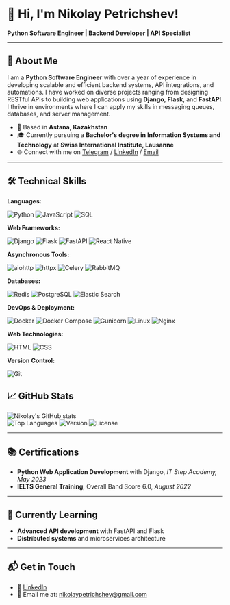 # 👋 Hi, I'm Nikolay Petrichshev!  
**Python Software Engineer | Backend Developer | API Specialist**

---

## 🚀 About Me

I am a **Python Software Engineer** with over a year of experience in developing scalable and efficient backend systems, API integrations, and automations. I have worked on diverse projects ranging from designing RESTful APIs to building web applications using **Django**, **Flask**, and **FastAPI**. I thrive in environments where I can apply my skills in messaging queues, databases, and server management.

- 📍 Based in **Astana, Kazakhstan**
- 🎓 Currently pursuing a **Bachelor's degree in Information Systems and Technology** at **Swiss International Institute, Lausanne**
- 🌐 Connect with me on [Telegram](https://t.me/NikolayPetrichshev) / [LinkedIn](https://www.linkedin.com/in/nikolay-petrichshev/) / [Email](nikolaypetrichshev@gmail.com)
  
---


## 🛠️ Technical Skills

**Languages:**


![Python](https://img.shields.io/badge/Python-3776AB?style=for-the-badge&logo=python&logoColor=white)
![JavaScript](https://img.shields.io/badge/JavaScript-F7DF1E?style=for-the-badge&logo=javascript&logoColor=black)
![SQL](https://img.shields.io/badge/SQL-003B57?style=for-the-badge&logo=sql&logoColor=white)

**Web Frameworks:**


![Django](https://img.shields.io/badge/Django-092E20?style=for-the-badge&logo=django&logoColor=white)
![Flask](https://img.shields.io/badge/Flask-000000?style=for-the-badge&logo=flask&logoColor=white)
![FastAPI](https://img.shields.io/badge/FastAPI-009688?style=for-the-badge&logo=fastapi&logoColor=white)
![React Native](https://img.shields.io/badge/React%20Native-20232A?style=for-the-badge&logo=react&logoColor=61DAFB)

**Asynchronous Tools:**


![aiohttp](https://img.shields.io/badge/Aiohttp-003F7F?style=for-the-badge&logo=aiohttp&logoColor=white)
![httpx](https://img.shields.io/badge/HTTPX-009688?style=for-the-badge&logo=httpx&logoColor=white)
![Celery](https://img.shields.io/badge/Celery-37814A?style=for-the-badge&logo=celery&logoColor=white)
![RabbitMQ](https://img.shields.io/badge/RabbitMQ-FF6600?style=for-the-badge&logo=rabbitmq&logoColor=white)

**Databases:**


![Redis](https://img.shields.io/badge/Redis-DC382D?style=for-the-badge&logo=redis&logoColor=white)
![PostgreSQL](https://img.shields.io/badge/PostgreSQL-336791?style=for-the-badge&logo=postgresql&logoColor=white)
![Elastic Search](https://img.shields.io/badge/Elasticsearch-005571?style=for-the-badge&logo=elasticsearch&logoColor=white)

**DevOps & Deployment:**


![Docker](https://img.shields.io/badge/Docker-2496ED?style=for-the-badge&logo=docker&logoColor=white)
![Docker Compose](https://img.shields.io/badge/Docker%20Compose-2496ED?style=for-the-badge&logo=docker&logoColor=white)
![Gunicorn](https://img.shields.io/badge/Gunicorn-6DC9A4?style=for-the-badge&logo=gunicorn&logoColor=white)
![Linux](https://img.shields.io/badge/Linux-FCC624?style=for-the-badge&logo=linux&logoColor=black)
![Nginx](https://img.shields.io/badge/Nginx-009639?style=for-the-badge&logo=nginx&logoColor=white)

**Web Technologies:**


![HTML](https://img.shields.io/badge/HTML5-E34F26?style=for-the-badge&logo=html5&logoColor=white)
![CSS](https://img.shields.io/badge/CSS3-1572B6?style=for-the-badge&logo=css3&logoColor=white)

**Version Control:**


![Git](https://img.shields.io/badge/Git-F05032?style=for-the-badge&logo=git&logoColor=white)


## 📈 GitHub Stats

![Nikolay's GitHub stats](https://github-readme-stats.vercel.app/api?username=Nikolaj-dev&show_icons=true&theme=radical)  
![Top Languages](https://github-readme-stats.vercel.app/api/top-langs/?username=Nikolaj-dev&layout=compact&theme=radical)
![Version](https://img.shields.io/badge/Version-1.0.0-blue)
![License](https://img.shields.io/badge/License-MIT-green)


---

## 📚 Certifications
- **Python Web Application Development** with Django, *IT Step Academy, May 2023*
- **IELTS General Training**, Overall Band Score 6.0, *August 2022*

---

## 🌱 Currently Learning
- **Advanced API development** with FastAPI and Flask
- **Distributed systems** and microservices architecture

---

## 📬 Get in Touch
- 💼 [LinkedIn](https://www.linkedin.com/in/nikolaypetrichshev)
- 📧 Email me at: nikolaypetrichshev@gmail.com


